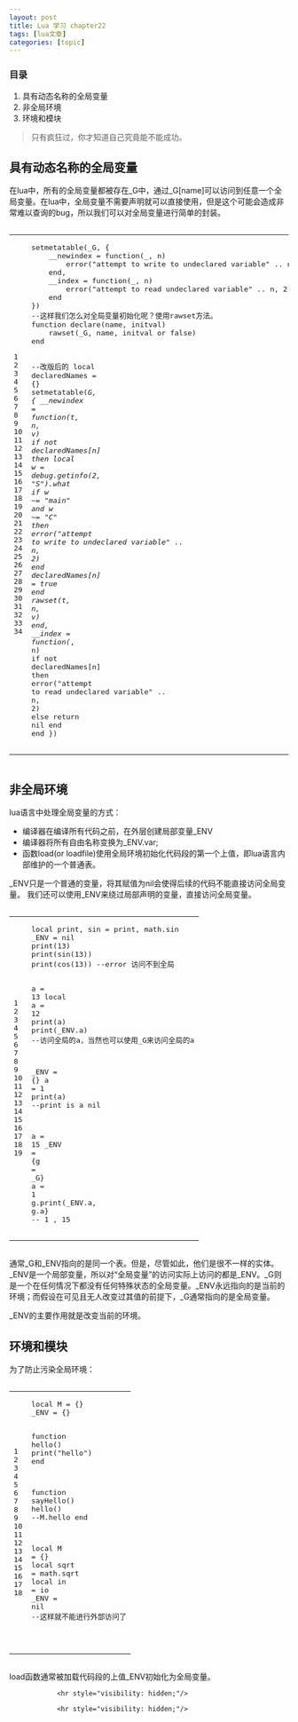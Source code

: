 ```yaml
---
layout: post
title: Lua 学习 chapter22  
tags: [lua文章]
categories: [topic]
---
```

<h3 id="目录">目录</h3>
<ol>
  <li>具有动态名称的全局变量</li>
  <li>非全局环境</li>
  <li>环境和模块</li>
</ol>

<blockquote>
  <p>只有疯狂过，你才知道自己究竟能不能成功。</p>
</blockquote>

<h2 id="具有动态名称的全局变量">具有动态名称的全局变量</h2>
<p>在lua中，所有的全局变量都被存在_G中，通过_G[name]可以访问到任意一个全局变量。在lua中，全局变量不需要声明就可以直接使用，但是这个可能会造成非常难以查询的bug，所以我们可以对全局变量进行简单的封装。</p>
<div class="language-lua highlighter-rouge"><div class="highlight"><pre class="highlight"><code><table class="rouge-table"><tbody><tr><td class="rouge-gutter gl"><pre class="lineno">1
2
3
4
5
6
7
8
9
10
11
12
13
14
15
16
17
18
19
20
21
22
23
24
25
26
27
28
29
30
31
32
33
34
</pre></td><td class="rouge-code"><pre><span class="nb">setmetatable</span><span class="p">(</span><span class="nb">_G</span><span class="p">,</span> <span class="p">{</span>
    <span class="n">__newindex</span> <span class="o">=</span> <span class="k">function</span><span class="p">(</span><span class="n">_</span><span class="p">,</span> <span class="n">n</span><span class="p">)</span>
        <span class="nb">error</span><span class="p">(</span><span class="s2">&#34;attempt to write to undeclared variable&#34;</span> <span class="o">..</span> <span class="n">n</span><span class="p">,</span> <span class="mi">2</span><span class="p">)</span>
    <span class="k">end</span><span class="p">,</span>
    <span class="n">__index</span> <span class="o">=</span> <span class="k">function</span><span class="p">(</span><span class="n">_</span><span class="p">,</span> <span class="n">n</span><span class="p">)</span>
        <span class="nb">error</span><span class="p">(</span><span class="s2">&#34;attempt to read undeclared variable&#34;</span> <span class="o">..</span> <span class="n">n</span><span class="p">,</span> <span class="mi">2</span><span class="p">)</span>
    <span class="k">end</span>
<span class="p">})</span>
<span class="c1">--这样我们怎么对全局变量初始化呢？使用rawset方法。</span>
<span class="k">function</span> <span class="nf">declare</span><span class="p">(</span><span class="n">name</span><span class="p">,</span> <span class="n">initval</span><span class="p">)</span>
    <span class="nb">rawset</span><span class="p">(</span><span class="nb">_G</span><span class="p">,</span> <span class="n">name</span><span class="p">,</span> <span class="n">initval</span> <span class="ow">or</span> <span class="kc">false</span><span class="p">)</span>
<span class="k">end</span>

<span class="c1">--改版后的</span>
<span class="kd">local</span> <span class="n">declaredNames</span> <span class="o">=</span> <span class="p">{}</span>
<span class="nb">setmetatable</span><span class="p">(</span><span class="nb">_G</span><span class="p">,</span> <span class="p">{</span>
    <span class="n">__newindex</span> <span class="o">=</span> <span class="k">function</span><span class="p">(</span><span class="n">t</span><span class="p">,</span> <span class="n">n</span><span class="p">,</span> <span class="n">v</span><span class="p">)</span>
        <span class="k">if</span> <span class="ow">not</span> <span class="n">declaredNames</span><span class="p">[</span><span class="n">n</span><span class="p">]</span> <span class="k">then</span>
            <span class="kd">local</span> <span class="n">w</span> <span class="o">=</span> <span class="nb">debug.getinfo</span><span class="p">(</span><span class="mi">2</span><span class="p">,</span> <span class="s2">&#34;S&#34;</span><span class="p">).</span><span class="n">what</span>
            <span class="k">if</span> <span class="n">w</span> <span class="o">~=</span> <span class="s2">&#34;main&#34;</span> <span class="ow">and</span> <span class="n">w</span> <span class="o">~=</span> <span class="s2">&#34;C&#34;</span> <span class="k">then</span>
                <span class="nb">error</span><span class="p">(</span><span class="s2">&#34;attempt to write to undeclared variable&#34;</span> <span class="o">..</span> <span class="n">n</span><span class="p">,</span> <span class="mi">2</span><span class="p">)</span>
            <span class="k">end</span>
            <span class="n">declaredNames</span><span class="p">[</span><span class="n">n</span><span class="p">]</span> <span class="o">=</span> <span class="kc">true</span>
        <span class="k">end</span>
        <span class="nb">rawset</span><span class="p">(</span><span class="n">t</span><span class="p">,</span> <span class="n">n</span><span class="p">,</span> <span class="n">v</span><span class="p">)</span>
    <span class="k">end</span><span class="p">,</span>
    <span class="n">__index</span> <span class="o">=</span> <span class="k">function</span><span class="p">(</span><span class="n">_</span><span class="p">,</span> <span class="n">n</span><span class="p">)</span>
        <span class="k">if</span> <span class="ow">not</span> <span class="n">declaredNames</span><span class="p">[</span><span class="n">n</span><span class="p">]</span> <span class="k">then</span>
            <span class="nb">error</span><span class="p">(</span><span class="s2">&#34;attempt to read undeclared variable&#34;</span> <span class="o">..</span> <span class="n">n</span><span class="p">,</span> <span class="mi">2</span><span class="p">)</span>
        <span class="k">else</span>
            <span class="k">return</span> <span class="kc">nil</span>
        <span class="k">end</span>
    <span class="k">end</span>
<span class="p">})</span>
</pre></td></tr></tbody></table></code></pre></div></div>

<h2 id="非全局环境">非全局环境</h2>
<p>lua语言中处理全局变量的方式：</p>
<ul>
  <li>编译器在编译所有代码之前，在外层创建局部变量_ENV</li>
  <li>编译器将所有自由名称变换为_ENV.var;</li>
  <li>函数load(or loadfile)使用全局环境初始化代码段的第一个上值，即lua语言内部维护的一个普通表。</li>
</ul>

<p>_ENV只是一个普通的变量，将其赋值为nil会使得后续的代码不能直接访问全局变量。
我们还可以使用_ENV来绕过局部声明的变量，直接访问全局变量。</p>
<div class="language-lua highlighter-rouge"><div class="highlight"><pre class="highlight"><code><table class="rouge-table"><tbody><tr><td class="rouge-gutter gl"><pre class="lineno">1
2
3
4
5
6
7
8
9
10
11
12
13
14
15
16
17
18
19
</pre></td><td class="rouge-code"><pre><span class="kd">local</span> <span class="nb">print</span><span class="p">,</span> <span class="n">sin</span> <span class="o">=</span> <span class="nb">print</span><span class="p">,</span> <span class="nb">math.sin</span>
<span class="n">_ENV</span> <span class="o">=</span> <span class="kc">nil</span>
<span class="nb">print</span><span class="p">(</span><span class="mi">13</span><span class="p">)</span>
<span class="nb">print</span><span class="p">(</span><span class="n">sin</span><span class="p">(</span><span class="mi">13</span><span class="p">))</span>
<span class="nb">print</span><span class="p">(</span><span class="n">cos</span><span class="p">(</span><span class="mi">13</span><span class="p">))</span> <span class="c1">--error 访问不到全局</span>

<span class="n">a</span> <span class="o">=</span> <span class="mi">13</span>
<span class="kd">local</span> <span class="n">a</span> <span class="o">=</span> <span class="mi">12</span>
<span class="nb">print</span><span class="p">(</span><span class="n">a</span><span class="p">)</span>
<span class="nb">print</span><span class="p">(</span><span class="n">_ENV</span><span class="p">.</span><span class="n">a</span><span class="p">)</span> <span class="c1">--访问全局的a，当然也可以使用_G来访问全局的a</span>

<span class="n">_ENV</span> <span class="o">=</span> <span class="p">{}</span>
<span class="n">a</span> <span class="o">=</span> <span class="mi">1</span>
<span class="nb">print</span><span class="p">(</span><span class="n">a</span><span class="p">)</span> <span class="c1">--print is a nil</span>

<span class="n">a</span> <span class="o">=</span> <span class="mi">15</span>
<span class="n">_ENV</span> <span class="o">=</span> <span class="p">{</span><span class="n">g</span> <span class="o">=</span> <span class="nb">_G</span><span class="p">}</span>
<span class="n">a</span> <span class="o">=</span> <span class="mi">1</span>
<span class="n">g</span><span class="p">.</span><span class="n">print</span><span class="p">(</span><span class="n">_ENV</span><span class="p">.</span><span class="n">a</span><span class="p">,</span> <span class="n">g</span><span class="p">.</span><span class="n">a</span><span class="p">}</span> <span class="c1">-- 1 , 15</span>
</pre></td></tr></tbody></table></code></pre></div></div>
<p>通常_G和_ENV指向的是同一个表。但是，尽管如此，他们是很不一样的实体。_ENV是一个局部变量，所以对“全局变量”的访问实际上访问的都是_ENV。_G则是一个在任何情况下都没有任何特殊状态的全局变量。_ENV永远指向的是当前的环境；而假设在可见且无人改变过其值的前提下，_G通常指向的是全局变量。</p>

<p>_ENV的主要作用就是改变当前的环境。</p>

<h2 id="环境和模块">环境和模块</h2>
<p>为了防止污染全局环境：</p>

<div class="language-lua highlighter-rouge"><div class="highlight"><pre class="highlight"><code><table class="rouge-table"><tbody><tr><td class="rouge-gutter gl"><pre class="lineno">1
2
3
4
5
6
7
8
9
10
11
12
13
14
15
16
17
18
</pre></td><td class="rouge-code"><pre><span class="kd">local</span> <span class="n">M</span> <span class="o">=</span> <span class="p">{}</span>
<span class="n">_ENV</span> <span class="o">=</span> <span class="p">{}</span>

<span class="k">function</span> <span class="nf">hello</span><span class="p">()</span>
	<span class="nb">print</span><span class="p">(</span><span class="s2">&#34;hello&#34;</span><span class="p">)</span>
<span class="k">end</span>

<span class="k">function</span> <span class="nf">sayHello</span><span class="p">()</span>
	<span class="n">hello</span><span class="p">()</span> <span class="c1">--M.hello</span>
<span class="k">end</span>

<span class="kd">local</span> <span class="n">M</span> <span class="o">=</span> <span class="p">{}</span>
<span class="kd">local</span> <span class="n">sqrt</span> <span class="o">=</span> <span class="nb">math.sqrt</span>
<span class="kd">local</span> <span class="k">in</span> <span class="o">=</span> <span class="n">io</span>
<span class="n">_ENV</span> <span class="o">=</span> <span class="kc">nil</span>
<span class="c1">--这样就不能进行外部访问了</span>


</pre></td></tr></tbody></table></code></pre></div></div>

<p>load函数通常被加载代码段的上值_ENV初始化为全局变量。</p>



                <hr style="visibility: hidden;"/>
                
                <hr style="visibility: hidden;"/>